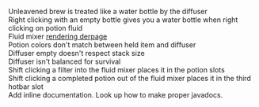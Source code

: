 Unleavened brew is treated like a water bottle by the diffuser  
Right clicking with an empty bottle gives you a water bottle when right clicking on potion fluid  
Fluid mixer [rendering derpage](http://pics.jakimfett.com/2014-11-04_21-59-55.png)  
Potion colors don't match between held item and diffuser  
Diffuser empty doesn't respect stack size  
Diffuser isn't balanced for survival  
Shift clicking a filter into the fluid mixer places it in the potion slots  
Shift clicking a completed potion out of the fluid mixer places it in the third hotbar slot  
Add inline documentation. Look up how to make proper javadocs.  
